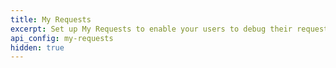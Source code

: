 ```yaml
---
title: My Requests
excerpt: Set up My Requests to enable your users to debug their requests.
api_config: my-requests
hidden: true
---
```

